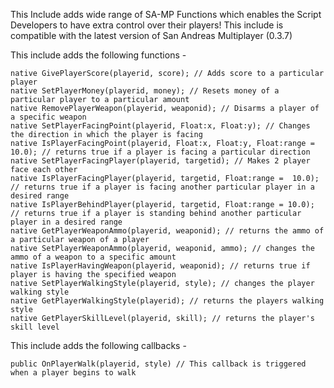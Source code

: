 This Include adds wide range of SA-MP Functions which enables the Script Developers to have extra control over their players! This include is compatible with the latest version of San Andreas Multiplayer (0.3.7)

This include adds the following functions -

```
native GivePlayerScore(playerid, score); // Adds score to a particular player
native SetPlayerMoney(playerid, money); // Resets money of a particular player to a particular amount
native RemovePlayerWeapon(playerid, weaponid); // Disarms a player of a specific weapon
native SetPlayerFacingPoint(playerid, Float:x, Float:y); // Changes the direction in which the player is facing
native IsPlayerFacingPoint(playerid, Float:x, Float:y, Float:range = 10.0); // returns true if a player is facing a particular direction
native SetPlayerFacingPlayer(playerid, targetid); // Makes 2 player face each other
native IsPlayerFacingPlayer(playerid, targetid, Float:range =  10.0); // returns true if a player is facing another particular player in a desired range
native IsPlayerBehindPlayer(playerid, targetid, Float:range = 10.0); // returns true if a player is standing behind another particular player in a desired range
native GetPlayerWeaponAmmo(playerid, weaponid); // returns the ammo of a particular weapon of a player
native SetPlayerWeaponAmmo(playerid, weaponid, ammo); // changes the ammo of a weapon to a specific amount
native IsPlayerHavingWeapon(playerid, weaponid); // returns true if player is having the specified weapon
native SetPlayerWalkingStyle(playerid, style); // changes the player walking style
native GetPlayerWalkingStyle(playerid); // returns the players walking style 
native GetPlayerSkillLevel(playerid, skill); // returns the player's skill level
```

This include adds the following callbacks -

```
public OnPlayerWalk(playerid, style) // This callback is triggered when a player begins to walk
```
